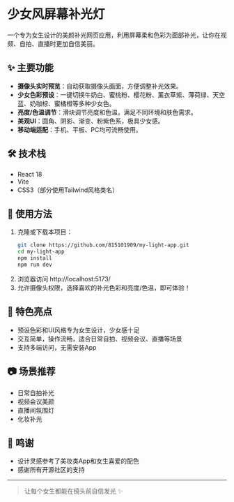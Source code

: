 # 少女风屏幕补光灯

一个专为女生设计的美颜补光网页应用，利用屏幕柔和色彩为面部补光，让你在视频、自拍、直播时更加自信美丽。

## ✨ 主要功能
- **摄像头实时预览**：自动获取摄像头画面，方便调整补光效果。
- **少女色彩预设**：一键切换牛奶白、蜜桃粉、樱花粉、薰衣草紫、薄荷绿、天空蓝、奶咖棕、蜜橘橙等多种少女色。
- **亮度/色温调节**：滑块调节亮度和色温，满足不同环境和肤色需求。
- **美观UI**：圆角、阴影、渐变、粉紫色系，极具少女感。
- **移动端适配**：手机、平板、PC均可流畅使用。

## 🛠 技术栈
- React 18
- Vite
- CSS3（部分使用Tailwind风格类名）

## 🚀 使用方法
1. 克隆或下载本项目：
   ```bash
   git clone https://github.com/815101909/my-light-app.git
   cd my-light-app
   npm install
   npm run dev
   ```
2. 浏览器访问 http://localhost:5173/
3. 允许摄像头权限，选择喜欢的补光色彩和亮度/色温，即可体验！

## 🌸 特色亮点
- 预设色彩和UI风格专为女生设计，少女感十足
- 交互简单，操作流畅，适合日常自拍、视频会议、直播等场景
- 支持多端访问，无需安装App

## 📷 场景推荐
- 日常自拍补光
- 视频会议美颜
- 直播间氛围灯
- 化妆补光

## 🙏 鸣谢
- 设计灵感参考了美妆类App和女生喜爱的配色
- 感谢所有开源社区的支持

---

> 让每个女生都能在镜头前自信发光 ✨
